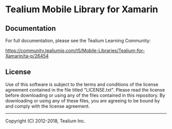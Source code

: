 # Tealium Mobile Library for Xamarin

## Documentation

For full documentation, please see the Tealium Learning Community:

https://community.tealiumiq.com/t5/Mobile-Libraries/Tealium-for-Xamarin/ta-p/26454

## License

Use of this software is subject to the terms and conditions of the license agreement contained in the file titled "LICENSE.txt". Please read the license before downloading or using any of the files contained in this repository. By downloading or using any of these files, you are agreeing to be bound by and comply with the license agreement.

---
Copyright (C) 2012-2018, Tealium Inc.